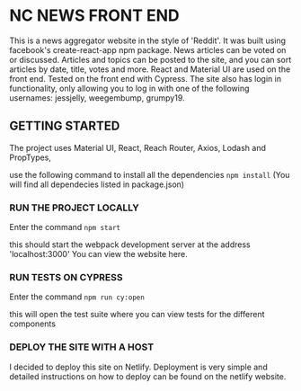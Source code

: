 # NC NEWS FRONT END

This is a news aggregator website in the style of 'Reddit'. It was built using facebook's create-react-app npm package. News articles can be voted on or discussed. Articles and topics can be posted to the site, and you can sort articles by date, title, votes and more. React and Material UI are used on the front end. Tested on the front end with Cypress. The site also has login in functionality, only allowing you to log in with one of the following usernames: jessjelly, weegembump, grumpy19.

## GETTING STARTED

The project uses Material UI, React, Reach Router, Axios, Lodash and PropTypes,

use the following command to install all the dependencies `npm install`
(You will find all dependecies listed in package.json)

### RUN THE PROJECT LOCALLY

Enter the command `npm start`

this should start the webpack development server at the address 'localhost:3000'
You can view the website here.

### RUN TESTS ON CYPRESS

Enter the command `npm run cy:open`

this will open the test suite where you can view tests for the different components

### DEPLOY THE SITE WITH A HOST

I decided to deploy this site on Netlify. Deployment is very simple and detailed instructions on how to deploy can be found on the netlify website.
